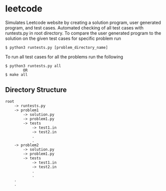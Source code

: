 # leetcode
Simulates Leetcode website by creating a solution program, user generated program, and test cases. Automated checking of all test cases with runtests.py in root directory. To compare the user generated program to the solution on the given test cases for specific problem run
```
$ python3 runtests.py [problem_directory_name]
```
To run all test cases for all the problems run the following
```
$ python3 runtests.py all
        OR
$ make all
```

## Directory Structure
```
root
    -> runtests.py
    -> problem1
        -> solution.py
        -> problem1.py
        -> tests
            -> test1.in
            -> test2.in
            .
            .
    -> problem2
        -> solution.py
        -> problem1.py
        -> tests
            -> test1.in
            -> test2.in
            .
            .
    .
    .
```
